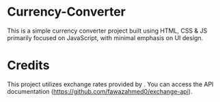 # Currency-Converter

This is a simple currency converter project built using HTML, CSS & JS primarily focused on JavaScript, with minimal emphasis on UI design.

# Credits
This project utilizes exchange rates provided by [](https://latest.currency-api.pages.dev/v1/currencies/{currency_code}.json). You can access the API documentation (https://github.com/fawazahmed0/exchange-api).